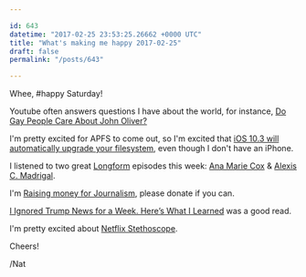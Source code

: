 ```yaml
---

id: 643
datetime: "2017-02-25 23:53:25.26662 +0000 UTC"
title: "What's making me happy 2017-02-25"
draft: false
permalink: "/posts/643"

---
```


Whee, #happy Saturday!


Youtube often answers questions I have about the world, for instance, [Do Gay People Care About John Oliver?](https://www.youtube.com/watch?v=IAFS1gwzTTs&feature=youtu.be)

I'm pretty excited for APFS to come out, so I'm excited that [iOS 10.3 will automatically upgrade your filesystem](https://arstechnica.com/apple/2017/01/ios-10-3-will-be-apples-first-update-to-convert-storage-to-apfs/), even though I don't have an iPhone.

I listened to two great [Longform](https://longform.org/podcast) episodes this week: [Ana Marie Cox](http://pca.st/ImDB) & [Alexis C. Madrigal](http://pca.st/zEgw).

I'm [Raising money for Journalism](https://writing.natwelch.com/post/642), please donate if you can.

[I Ignored Trump News for a Week. Here’s What I Learned](https://nyti.ms/2ludepa) was a good read.

I'm pretty excited about [Netflix Stethoscope](http://techblog.netflix.com/2017/02/introducing-netflix-stethoscope.html).

Cheers!

/Nat
